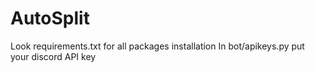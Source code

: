 # AutoSplit

Look requirements.txt for all packages installation
In bot/apikeys.py put your discord API key
